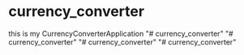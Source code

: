 # currency_converter
this is my  CurrencyConverterApplication
"# currency_converter" 
"# currency_converter" 
"# currency_converter" 
"# currency_converter" 
